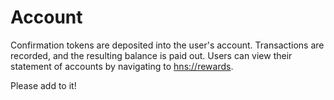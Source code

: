 # Account

Confirmation tokens are deposited into the user's account. Transactions are recorded, and the resulting balance is paid out. Users can view their statement of accounts by navigating to [hns://rewards](hns://rewards).

Please add to it!
